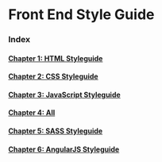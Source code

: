 # Front End Style Guide

### Index

#### [Chapter 1: HTML Styleguide](Chapter-1/README.md)

#### [Chapter 2: CSS Styleguide](Chapter-2/README.md)

#### [Chapter 3: JavaScript Styleguide](Chapter-3/README.md)

#### [Chapter 4: All](Chapter-4/README.md)

#### [Chapter 5: SASS Styleguide](Chapter-5/README.md)

#### [Chapter 6: AngularJS Styleguide](Chapter-6/README.md)
